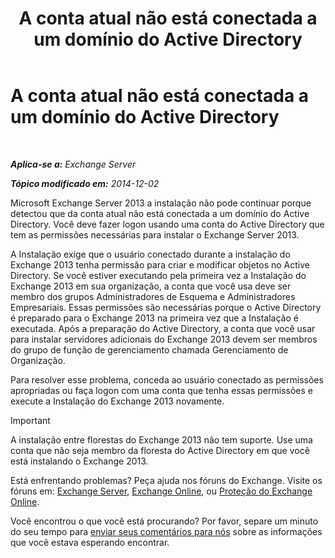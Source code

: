 ﻿---
title: 'A conta atual não está conectada a um domínio do Active Directory'
TOCTitle: A conta atual não está conectada a um domínio do Active Directory
ms:assetid: 0e229d10-605a-420f-bf8b-58a7fcb5b259
ms:mtpsurl: https://technet.microsoft.com/pt-br/library/ms.exch.setupreadiness.loggedontodomain(v=EXCHG.150)
ms:contentKeyID: 50485002
ms.date: 05/22/2018
mtps_version: v=EXCHG.150
ms.translationtype: MT
---

# A conta atual não está conectada a um domínio do Active Directory

 

_**Aplica-se a:** Exchange Server_

_**Tópico modificado em:** 2014-12-02_

Microsoft Exchange Server 2013 a instalação não pode continuar porque detectou que da conta atual não está conectada a um domínio do Active Directory. Você deve fazer logon usando uma conta do Active Directory que tem as permissões necessárias para instalar o Exchange Server 2013.

A Instalação exige que o usuário conectado durante a instalação do Exchange 2013 tenha permissão para criar e modificar objetos no Active Directory. Se você estiver executando pela primeira vez a Instalação do Exchange 2013 em sua organização, a conta que você usa deve ser membro dos grupos Administradores de Esquema e Administradores Empresariais. Essas permissões são necessárias porque o Active Directory é preparado para o Exchange 2013 na primeira vez que a Instalação é executada. Após a preparação do Active Directory, a conta que você usar para instalar servidores adicionais do Exchange 2013 devem ser membros do grupo de função de gerenciamento chamada Gerenciamento de Organização.

Para resolver esse problema, conceda ao usuário conectado as permissões apropriadas ou faça logon com uma conta que tenha essas permissões e execute a Instalação do Exchange 2013 novamente.


> [!IMPORTANT]
> A instalação entre florestas do Exchange 2013 não tem suporte. Use uma conta que não seja membro da floresta do Active Directory em que você está instalando o Exchange 2013.



Está enfrentando problemas? Peça ajuda nos fóruns do Exchange. Visite os fóruns em: [Exchange Server](https://go.microsoft.com/fwlink/p/?linkid=60612), [Exchange Online](https://go.microsoft.com/fwlink/p/?linkid=267542), ou [Proteção do Exchange Online](https://go.microsoft.com/fwlink/p/?linkid=285351).

Você encontrou o que você está procurando? Por favor, separe um minuto do seu tempo para [enviar seus comentários para nós](mailto:exsetuphelpfeedback@microsoft.com?subject=exchange%202013%20setup%20help%20feedback) sobre as informações que você estava esperando encontrar.

